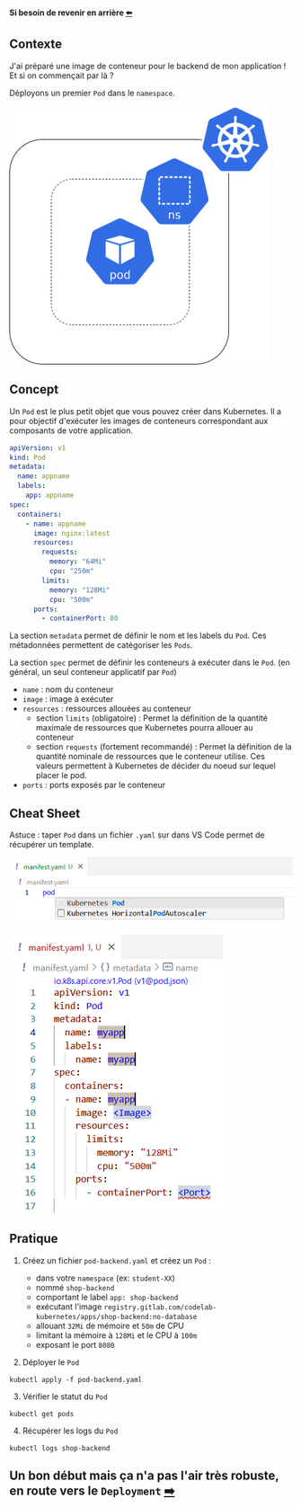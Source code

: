 **Si besoin de revenir en arrière [⬅️](../00-intro/README.md)**

## Contexte

J'ai préparé une image de conteneur pour le backend de mon application ! Et si on commençait par là ?  

Déployons un premier `Pod` dans le `namespace`.

![Schéma de l'etape 1](../assets/schema-kube-codelab-etape-1.png)

## Concept

Un `Pod` est le plus petit objet que vous pouvez créer dans Kubernetes. Il a pour objectif d'exécuter les images de conteneurs correspondant aux composants de votre application.  

```yaml
apiVersion: v1
kind: Pod
metadata:
  name: appname
  labels:
    app: appname
spec:
  containers:
    - name: appname
      image: nginx:latest
      resources:
        requests:
          memory: "64Mi"
          cpu: "250m"
        limits:
          memory: "128Mi"
          cpu: "500m"
      ports:
        - containerPort: 80
```
La section `metadata` permet de définir le nom et les labels du `Pod`. Ces métadonnées permettent de catégoriser les `Pods`.  

La section `spec` permet de définir les conteneurs à exécuter dans le `Pod`. (en général, un seul conteneur applicatif par `Pod`)  
  * `name` : nom du conteneur
  * `image` : image à exécuter
  * `resources` : ressources allouées au conteneur 
    * section `limits` (obligatoire) : Permet la définition de la quantité maximale de ressources que Kubernetes pourra allouer au conteneur
    * section `requests` (fortement recommandé) : Permet la définition de la quantité nominale de ressources que le conteneur utilise. Ces valeurs permettent à Kubernetes de décider du noeud sur lequel placer le pod.
  * `ports` : ports exposés par le conteneur

## Cheat Sheet

Astuce : taper `Pod` dans un fichier `.yaml` sur dans VS Code permet de récupérer un template.

![Pod Helper 1](../assets/pod-helper-vscode-1.png)

![Pod Helper 2](../assets/pod-helper-vscode-2.png)

## Pratique

1) Créez un fichier `pod-backend.yaml` et créez un `Pod` : 
    * dans votre `namespace` (ex: `student-XX`)  
    * nommé `shop-backend`  
    * comportant le label `app: shop-backend`  
    * exécutant l'image `registry.gitlab.com/codelab-kubernetes/apps/shop-backend:no-database`  
    * allouant `32Mi` de mémoire et `50m` de CPU  
    * limitant la mémoire à `128Mi` et le CPU à `100m`  
    * exposant le port `8080`  


2) Déployer le `Pod`  
```shell
kubectl apply -f pod-backend.yaml
```

3) Vérifier le statut du `Pod`  
```shell
kubectl get pods
```

4) Récupérer les logs du `Pod`  
```shell
kubectl logs shop-backend
```

## Un bon début mais ça n'a pas l'air très robuste, en route vers le `Deployment` [➡️](../02-backend-deployment/README.md)
